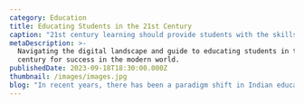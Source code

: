 ```yaml
---
category: Education
title: Educating Students in the 21st Century
caption: "21st century learning should provide students with the skills that they require succeeding in the new-age learning environment.\_\n"
metaDescription: >-
  Navigating the digital landscape and guide to educating students in the 21st
  century for success in the modern world.
publishedDate: 2023-09-18T18:30:00.000Z
thumbnail: /images/images.jpg
blog: "In recent years, there has been a paradigm shift in Indian education. There was a time when the guru, his wisdom, and experience were regarded as absolute and infallible. Today, all facets of society are scrutinizing education in a way that has never been seen before. The speed of change in the globe has never been faster. It is now important for us to realize that we are preparing our kids for the unknowable, unseen, and unpredictable. It’s difficult to process this. As a result, the [21st-century education](https://www.glentreeacademy.com/blogs/educating-students-in-the-21st-century \"21st-Century Education\") system must be able to teach students how to cope with uncertainty and change.\n\n## **Educating Students in the 21st Century**\n\n21st-century learning should provide students with the skills that they require to succeed in the new-age learning environment. Due to the Covid 19 pandemic, the education industry witnessed disruption and the whole learning system has seen a change in its pedagogy.\n\nFor students to succeed in the modern world, 21st-century learning necessitates several key qualities like cooperation, critical thinking, digital literacy, and problem-solving. The stakeholders must adapt to the new reality where online learning is an essential component of the educational process. [Children](https://web.archive.org/web/20230330165754/https://glentreeacademy.com/teaching-body-positivity-to-children/)\_should be prepared for the unforeseeable, unpredictable future through modern education. Children should learn how to handle unexpected circumstances as part of their 21st-century education.\n\nOnce upon a time, the role of the educator was to prepare students for the specific tasks they would be required to complete (be it a trade, craft, or profession). Communities were also much more homogenous, so specific values and cultures needed to be transmitted and practised to ensure the survival of those beliefs. However, there\_has\_been an important change that must be considered.\n\nSociety has changed. We cannot adequately prepare students for the society that exists today or will exist tomorrow if we continue to prepare them for the society that existed yesterday. In order to prepare students to play their role in the 21st-century\_society we are a part of, a few things need to be considered when deciding how education will look in our [schools](https://www.glentreeacademy.com/ \"Schools\") and classrooms.\n\nEducation in the 21st\_century should have the 4C’s which I believe\n\n1. Collaboration\n2. Creativity\n3. Critical Thinking\n4. Communication\n\nCreativity is about thinking through information in new ways, making new connections and coming up with innovative solutions to problems. Critical thinking is about analysing information and critiquing claims. Communication is understanding things well enough to share them clearly with other people. Collaboration is about teamwork and the collective genius of a group that is more than the sum of its parts.\n\nThere are other skills that are important, which fall within these four areas. Entrepreneurship can be considered a skill of its own. Inquiry and problem-solving are key. Emotional intelligence (EQ) is one of the most important keys to successful work and relationships.\n\nEducation in fact needs to be all about empowering students with transferable skills that will hold up to a rapidly changing world, not prescribed content that has been chosen for its past relevance.\n"
---
```



